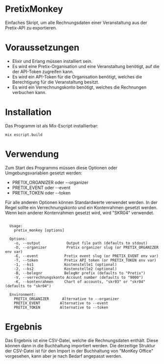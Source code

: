 # PretixMonkey

Einfaches Skript, um alle Rechnungsdaten einer Veranstaltung aus der Pretix-API zu exportieren.

# Voraussetzungen

* Elixir und Erlang müssen installiert sein.
* Es wird eine Pretix-Organisation und eine Veranstaltung benötigt, auf die der API-Token zugreifen kann.
* Es wird ein API-Token für die Organisation benötigt, welches die Berechtigung für die Veranstaltung besitzt.
* Es wird ein Verrechnungskonto benötigt, welches die Rechnungen verbuchen kann.

# Installation

Das Programm ist als Mix-Escript installierbar:

```
mix escript.build
```

# Verwendung

Zum Start des Programms müssen diese Optionen oder Umgebungsvariablen gesetzt werden:

* PRETIX_ORGANIZER oder --organizer
* PRETIX_EVENT oder --event
* PRETIX_TOKEN oder --token

Für alle anderen Optionen können Standardwerte verwendet werden. In der Regel sollte ein Verrechnungskonto und ein Kontenrahmen gesetzt werden. Wenn kein anderer Kontenrahmen gesetzt wird, wird "SKR04" verwendet.

```

  Usage:
    pretix_monkey [options]

  Options:
    -o, --output            Output file path (defaults to stdout)
    -O, --organizer         Pretix organizer slug (or PRETIX_ORGANIZER env var)
    -E, --event            Pretix event slug (or PRETIX_EVENT env var)
    -T, --token            Pretix API token (or PRETIX_TOKEN env var)
    -1, --ks1              Kostenstelle1 (optional)
    -2, --ks2              Kostenstelle2 (optional)
    -B, --belegnr          BelegNr prefix (defaults to "Pretix")
    -V, --verrechnungskonto Account number (defaults to "9000")
    -K, --kontenrahmen     Chart of accounts, "skr03" or "skr04" (defaults to "skr04")

  Environment:
    PRETIX_ORGANIZER      Alternative to --organizer
    PRETIX_EVENT         Alternative to --event
    PRETIX_TOKEN         Alternative to --token
```


# Ergebnis

Das Ergebnis ist eine CSV-Datei, welche die Rechnungsdaten enthält. Diese können dann in die Buchhaltung importiert werden. Die derzeitige Struktur der CSV-Datei ist für den Import in der Buchhaltung von "MonKey Office" vorgesehen, kann aber je nach Bedarf angepasst werden.

